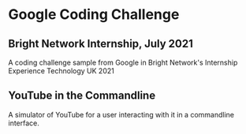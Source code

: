 # Google Coding Challenge
## Bright Network Internship, July 2021
A coding challenge sample from Google in Bright Network's Internship Experience Technology UK 2021

## YouTube in the Commandline
A simulator of YouTube for a user interacting with it in a commandline interface.
